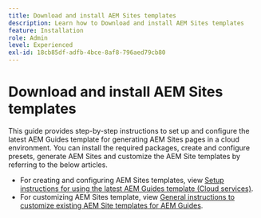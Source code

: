 ```yaml
---
title: Download and install AEM Sites templates
description: Learn how to Download and install AEM Sites templates
feature: Installation
role: Admin
level: Experienced
exl-id: 18cb85df-adfb-4bce-8af8-796aed79cb80
---
```

# Download and install AEM Sites templates

This guide provides step-by-step instructions to set up and configure the latest AEM Guides template for generating AEM Sites pages in a cloud environment. You can install the required packages, create and configure presets, generate AEM Sites and customize the AEM Site templates by referring to the below articles.

- For creating and configuring AEM Sites templates, view [Setup instructions for using the latest AEM Guides template (Cloud services)](../knowledge-base/kb-articles/publishing/download-install-aem-sites-templates-cs-kb.md).
- For customizing AEM Sites template, view [General instructions to customize existing AEM Site templates for AEM Guides](../knowledge-base/kb-articles/publishing/customize-exsisting-site-template-kb.md).
